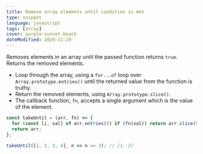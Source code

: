 ```yaml
---
title: Remove array elements until condition is met
type: snippet
language: javascript
tags: [array]
cover: purple-sunset-beach
dateModified: 2020-11-29
---
```


Removes elements in an array until the passed function returns `true`.
Returns the removed elements.

- Loop through the array, using a `for...of` loop over `Array.prototype.entries()` until the returned value from the function is truthy.
- Return the removed elements, using `Array.prototype.slice()`.
- The callback function, `fn`, accepts a single argument which is the value of the element.

```js
const takeUntil = (arr, fn) => {
  for (const [i, val] of arr.entries()) if (fn(val)) return arr.slice(0, i);
  return arr;
};

takeUntil([1, 2, 3, 4], n => n >= 3); // [1, 2]
```
